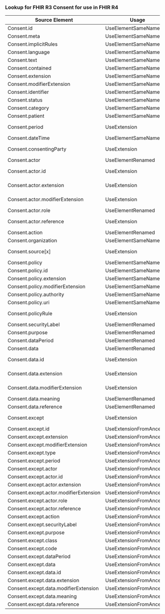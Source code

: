 ### Lookup for FHIR R3 Consent for use in FHIR R4

| Source Element | Usage | Target |
| -------------- | ----- | ------ |
| Consent.id | UseElementSameName | Consent.id |
| Consent.meta | UseElementSameName | Consent.meta |
| Consent.implicitRules | UseElementSameName | Consent.implicitRules |
| Consent.language | UseElementSameName | Consent.language |
| Consent.text | UseElementSameName | Consent.text |
| Consent.contained | UseElementSameName | Consent.contained |
| Consent.extension | UseElementSameName | Consent.extension |
| Consent.modifierExtension | UseElementSameName | Consent.modifierExtension |
| Consent.identifier | UseElementSameName | Consent.identifier |
| Consent.status | UseElementSameName | Consent.status |
| Consent.category | UseElementSameName | Consent.category |
| Consent.patient | UseElementSameName | Consent.patient |
| Consent.period | UseExtension | http://hl7.org/fhir/3.0/StructureDefinition/extension-Consent.period |
| Consent.dateTime | UseElementSameName | Consent.dateTime |
| Consent.consentingParty | UseExtension | http://hl7.org/fhir/3.0/StructureDefinition/extension-Consent.consentingParty |
| Consent.actor | UseElementRenamed | Consent.provision.actor |
| Consent.actor.id | UseExtension | http://hl7.org/fhir/3.0/StructureDefinition/extension-Consent.actor.id |
| Consent.actor.extension | UseExtension | http://hl7.org/fhir/3.0/StructureDefinition/extension-Consent.actor.extension |
| Consent.actor.modifierExtension | UseExtension | http://hl7.org/fhir/3.0/StructureDefinition/extension-Consent.actor.modifierExtension |
| Consent.actor.role | UseElementRenamed | Consent.provision.actor.role |
| Consent.actor.reference | UseExtension | http://hl7.org/fhir/3.0/StructureDefinition/extension-Consent.actor.reference |
| Consent.action | UseElementRenamed | Consent.provision.action |
| Consent.organization | UseElementSameName | Consent.organization |
| Consent.source[x] | UseExtension | http://hl7.org/fhir/3.0/StructureDefinition/extension-Consent.source |
| Consent.policy | UseElementSameName | Consent.policy |
| Consent.policy.id | UseElementSameName | Consent.policy.id |
| Consent.policy.extension | UseElementSameName | Consent.policy.extension |
| Consent.policy.modifierExtension | UseElementSameName | Consent.policy.modifierExtension |
| Consent.policy.authority | UseElementSameName | Consent.policy.authority |
| Consent.policy.uri | UseElementSameName | Consent.policy.uri |
| Consent.policyRule | UseExtension | http://hl7.org/fhir/3.0/StructureDefinition/extension-Consent.policyRule |
| Consent.securityLabel | UseElementRenamed | Consent.provision.securityLabel |
| Consent.purpose | UseElementRenamed | Consent.provision.purpose |
| Consent.dataPeriod | UseElementRenamed | Consent.provision.dataPeriod |
| Consent.data | UseElementRenamed | Consent.provision.data |
| Consent.data.id | UseExtension | http://hl7.org/fhir/3.0/StructureDefinition/extension-Consent.data.id |
| Consent.data.extension | UseExtension | http://hl7.org/fhir/3.0/StructureDefinition/extension-Consent.data.extension |
| Consent.data.modifierExtension | UseExtension | http://hl7.org/fhir/3.0/StructureDefinition/extension-Consent.data.modifierExtension |
| Consent.data.meaning | UseElementRenamed | Consent.provision.data.meaning |
| Consent.data.reference | UseElementRenamed | Consent.provision.data.reference |
| Consent.except | UseExtension | http://hl7.org/fhir/3.0/StructureDefinition/extension-Consent.except |
| Consent.except.id | UseExtensionFromAncestor | - |
| Consent.except.extension | UseExtensionFromAncestor | - |
| Consent.except.modifierExtension | UseExtensionFromAncestor | - |
| Consent.except.type | UseExtensionFromAncestor | - |
| Consent.except.period | UseExtensionFromAncestor | - |
| Consent.except.actor | UseExtensionFromAncestor | - |
| Consent.except.actor.id | UseExtensionFromAncestor | - |
| Consent.except.actor.extension | UseExtensionFromAncestor | - |
| Consent.except.actor.modifierExtension | UseExtensionFromAncestor | - |
| Consent.except.actor.role | UseExtensionFromAncestor | - |
| Consent.except.actor.reference | UseExtensionFromAncestor | - |
| Consent.except.action | UseExtensionFromAncestor | - |
| Consent.except.securityLabel | UseExtensionFromAncestor | - |
| Consent.except.purpose | UseExtensionFromAncestor | - |
| Consent.except.class | UseExtensionFromAncestor | - |
| Consent.except.code | UseExtensionFromAncestor | - |
| Consent.except.dataPeriod | UseExtensionFromAncestor | - |
| Consent.except.data | UseExtensionFromAncestor | - |
| Consent.except.data.id | UseExtensionFromAncestor | - |
| Consent.except.data.extension | UseExtensionFromAncestor | - |
| Consent.except.data.modifierExtension | UseExtensionFromAncestor | - |
| Consent.except.data.meaning | UseExtensionFromAncestor | - |
| Consent.except.data.reference | UseExtensionFromAncestor | - |

